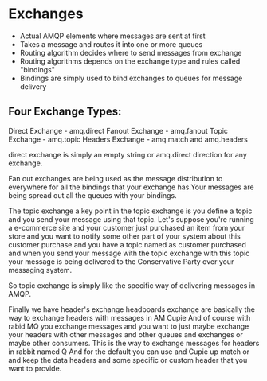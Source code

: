 # Exchanges

* Actual AMQP elements where messages are sent at first
* Takes a message and routes it into one or more queues
* Routing algorithm decides where to send messages from exchange
* Routing algorithms depends on the exchange type and rules called "bindings"
* Bindings are simply used to bind exchanges to queues for message delivery


## Four Exchange Types:

Direct Exchange - amq.direct
Fanout Exchange - amq.fanout
Topic Exchange - amq.topic
Headers Exchange - amq.match and amq.headers



direct exchange is simply an empty string or amq.direct direction for any exchange.



Fan out exchanges are being used as the message distribution to everywhere for all the bindings that your exchange has.Your messages are being spread out all the queues with your bindings.


The topic exchange a key point in the topic exchange is you define a topic and you send your message using that topic. Let's suppose you're running a e-commerce site and your customer just purchased an item from your store and you want to notify some other part of your system about this customer purchase and you have a topic named as customer purchased and when you send your message with the topic exchange with this topic your message is being delivered to the Conservative Party over your messaging system.

So topic exchange is simply like the specific way of delivering messages in AMQP.

Finally we have header's exchange headboards exchange are basically the way to exchange headers with
messages in AM Cupie And of course with rabid MQ you exchange messages and you want to just maybe exchange
your headers with other messages and other queues and exchanges or maybe other consumers.
This is the way to exchange messages for headers in rabbit named Q And for the default you can use and
Cupie up match or and keep the data headers and some specific or custom header that you want to provide.

